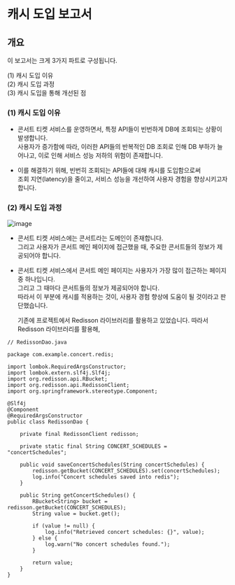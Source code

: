 
# 캐시 도입 보고서 

## 개요

이 보고서는 크게 3가지 파트로 구성됩니다.
  
(1) 캐시 도입 이유 <br>
(2) 캐시 도입 과정 <br>
(3) 캐시 도입을 통해 개선된 점 <br> 


### (1) 캐시 도입 이유

- 콘서트 티켓 서비스를 운영하면서, 특정 API들이 빈번하게 DB에 조회되는 상황이 발생합니다. <br> 
  사용자가 증가함에 따라, 이러한 API들의 반복적인 DB 조회로 인해 DB 부하가 늘어나고, 이로 인해 서비스 성능 저하의 위험이 존재합니다. <br> 

- 이를 해결하기 위해, 빈번히 조회되는 API들에 대해 캐시를 도입함으로써 <br> 
  조회 지연(latency)을 줄이고, 서비스 성능을 개선하여 사용자 경험을 향상시키고자 합니다. <br> 


### (2) 캐시 도입 과정
![image](https://github.com/user-attachments/assets/33991bc0-e4e4-4bc3-a52f-38661aa6bc61)

- 콘서트 티켓 서비스에는 콘서트라는 도메인이 존재합니다. <br>
  그리고 사용자가 콘서트 메인 페이지에 접근했을 때, 주요한 콘서트들의 정보가 제공되어야 합니다. <br>

- 콘서트 티켓 서비스에서 콘서트 메인 페이지는 사용자가 가장 많이 접근하는 페이지 중 하나입니다. <br>
  그리고 그 때마다 콘서트들의 정보가 제공되어야 합니다. <br> 
  따라서 이 부분에 캐시를 적용하는 것이, 사용자 경험 향상에 도움이 될 것이라고 판단했습니다. <br> 
   
   
  기존에 프로젝트에서 Redisson 라이브러리를 활용하고 있었습니다.
  따라서 Redisson 라이브러리를 활용해, 


```
// RedissonDao.java

package com.example.concert.redis;

import lombok.RequiredArgsConstructor;
import lombok.extern.slf4j.Slf4j;
import org.redisson.api.RBucket;
import org.redisson.api.RedissonClient;
import org.springframework.stereotype.Component;

@Slf4j
@Component
@RequiredArgsConstructor
public class RedissonDao {

    private final RedissonClient redisson;

    private static final String CONCERT_SCHEDULES = "concertSchedules";

    public void saveConcertSchedules(String concertSchedules) {
        redisson.getBucket(CONCERT_SCHEDULES).set(concertSchedules);
        log.info("Concert schedules saved into redis");
    }

    public String getConcertSchedules() {
        RBucket<String> bucket = redisson.getBucket(CONCERT_SCHEDULES);
        String value = bucket.get();

        if (value != null) {
            log.info("Retrieved concert schedules: {}", value);
        } else {
            log.warn("No concert schedules found.");
        }

        return value;
    }
}

```





